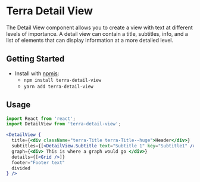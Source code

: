 # Terra Detail View

The Detail View component allows you to create a view with text at different levels of importance. A detail view can contain a title, subtitles, info, and a list of elements that can display information at a more detailed level.

## Getting Started

- Install with [npmjs](https://www.npmjs.com):
  - `npm install terra-detail-view`
  - `yarn add terra-detail-view`

## Usage

```jsx
import React from 'react';
import DetailView from 'terra-detail-view';

<DetailView {
  title={<div className="terra-Title terra-Title--huge">Header</div>}
  subtitles={[<DetailView.Subtitle text="Subtitle 1" key="Subtitle1" />, <DetailView.Subtitle text="Subtitle 2" key="Subtitle2" />]}
  graph={<div> This is where a graph would go </div>}
  details={[<Grid />]}
  footer="Footer text"
  divided
} />
```
